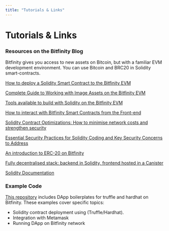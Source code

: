 ```yaml
---
title: "Tutorials & Links"
---
```


# Tutorials & Links

### Resources on the Bitfinity Blog

Bitfinity gives you access to new assets on Bitcoin, but with a familiar EVM development environment. You can use Bitcoin and BRC20 in Solidity smart-contracts.

[How to deploy a Solidity Smart Contract to the Bitfinity EVM](https://www.blog.bitfinity.network/how-to-deploy-a-solidity-smart-contract-to-the-bitfinity-evm/)

[Complete Guide to Working with Image Assets on the Bitfinity EVM](https://www.blog.bitfinity.network/complete-guide-to-working-with-image-assets-on-the-bitfinity-evm/)

[Tools available to build with Solidity on the Bitfinity EVM](https://www.blog.bitfinity.network/tools-available-to-build-with-solidity-on-the-evm/)

[How to interact with Bitfinity Smart Contracts from the Front-end](https://www.blog.bitfinity.network/guide-on-how-to-interact-with-bitfinity-smart-contracts-from-the-frontend/)

[Solidity Contract Optimizations: How to minimise network costs and strengthen security](https://www.blog.bitfinity.network/smart-contract-optimization-techniques-for-minimizing-transaction-costs-and-strengthening-security/)

[Essential Security Practices for Solidity Coding and Key Security Concerns to Address](https://www.blog.bitfinity.network/essential-security-practices-for-solidity-coding-and-key-security-concerns-to-address/)

[An introduction to ERC-20 on Bitfinity](https://www.blog.bitfinity.network/what-are-erc-20-tokens/)

[Fully decentralised stack: backend in Solidity, frontend hosted in a Canister](https://www.blog.bitfinity.network/fully-decentralised-stack-backend-in-solidity-frontend-hosted-in-a-canister-2/)

[Solidity Documentation](https://soliditylang.org/)

### Example Code

[This repository] includes DApp boilerplates for truffle and hardhat on Bitfinity. These examples cover specific topics:

* Solidity contract deployment using (Truffle/Hardhat).
* Integration with Metamask
* Running DApp on Bitfinity network

[This repository]: https://github.com/bitfinity-network/bitfinity-evm-examples
